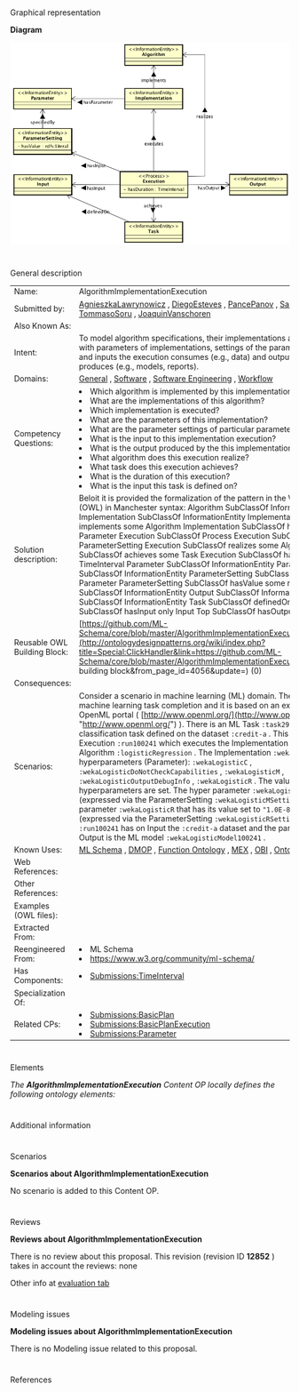 # 

 Graphical representation



__Diagram__ 





[![Image:AlgorithmImplementationExecution_ver2.png](./AlgorithmImplementationExecution_ver2.png)](../Image/AlgorithmImplementationExecution_ver2.png.md "Image:AlgorithmImplementationExecution_ver2.png")





# 

 General description




|  |  |
| --- | --- |
|  Name:  |  AlgorithmImplementationExecution  |
|  Submitted by:  | [AgnieszkaLawrynowicz](../User/AgnieszkaLawrynowicz.md "User:AgnieszkaLawrynowicz")  , [DiegoEsteves](http://ontologydesignpatterns.org/wiki/index.php?title=User:DiegoEsteves&action=edit&redlink=1 "User:DiegoEsteves (not yet written)")  , [PancePanov](http://ontologydesignpatterns.org/wiki/index.php?title=User:PancePanov&action=edit&redlink=1 "User:PancePanov (not yet written)")  , [SasoDzeroski](http://ontologydesignpatterns.org/wiki/index.php?title=User:SasoDzeroski&action=edit&redlink=1 "User:SasoDzeroski (not yet written)")  , [TommasoSoru](http://ontologydesignpatterns.org/wiki/index.php?title=User:TommasoSoru&action=edit&redlink=1 "User:TommasoSoru (not yet written)")  , [JoaquinVanschoren](http://ontologydesignpatterns.org/wiki/index.php?title=User:JoaquinVanschoren&action=edit&redlink=1 "User:JoaquinVanschoren (not yet written)")  |
|  Also Known As:  |  |
|  Intent:  |  To model algorithm specifications, their implementations and executions, together with parameters of implementations, settings of the parameters for the execution, and inputs the execution consumes (e.g., data) and outputs the execution produces (e.g., models, reports).  |
|  Domains:  | [General](../Community/General.md "Community:General")  , [Software](../Community/Software.md "Community:Software")  , [Software Engineering](../Community/Software_Engineering.md "Community:Software Engineering")  , [Workflow](../Community/Workflow.md "Community:Workflow")  |
|  Competency Questions:  | <li>       Which algorithm is implemented by this implementation?      </li><li>       What are the implementations of this algorithm?      </li><li>       Which implementation is executed?      </li><li>       What are the parameters of this implementation?      </li><li>       What are the parameter settings of particular parameters in this execution?      </li><li>       What is the input to this implementation execution?      </li><li>       What is the output produced by the this implementation execution?      </li><li>       What algorithm does this execution realize?      </li><li>       What task does this execution achieves?      </li><li>       What is the duration of this execution?      </li><li>       What is the input this task is defined on?      </li> |
|  Solution description:  |  Beloit it is provided the formalization of the pattern in the Web Ontology Language (OWL) in Manchester syntax:  Algorithm SubClassOf InformationEntity  Implementation SubClassOf InformationEntity  Implementation SubClassOf implements some Algorithm  Implementation SubClassOf hasParameter some Parameter  Execution SubClassOf Process  Execution SubClassOf hasInput some ParameterSetting  Execution SubClassOf realizes some Algorithm  Execution SubClassOf achieves some Task  Execution SubClassOf hasDuration some TimeInterval  Parameter SubClassOf InformationEntity  ParameterSetting SubClassOf InformationEntity  ParameterSetting SubClassOf specifiedBy some Parameter  ParameterSetting SubClassOf hasValue some rdfs:Literal  Input SubClassOf InformationEntity  Output SubClassOf InformationEntity  Task SubClassOf InformationEntity  Task SubClassOf definedOn some Input  Top SubClassOf hasInput only Input  Top SubClassOf hasOutput only Output  |
|  Reusable OWL Building Block:  | [https://github.com/ML-Schema/core/blob/master/AlgorithmImplementationExecution.owl](http://ontologydesignpatterns.org/wiki/index.php?title=Special:ClickHandler&link=https://github.com/ML-Schema/core/blob/master/AlgorithmImplementationExecution.owl&message=OWL building block&from_page_id=4056&update=)  (0)  |
|  Consequences:  |  |
|  Scenarios:  |  Consider a scenario in machine learning (ML) domain. The scenario deals with a machine learning task completion and it is based on an example derived from the OpenML portal ( [http://www.openml.org/](http://www.openml.org/ "http://www.openml.org/")  ).  There is an ML Task `:task29`  which is a supervised classification task defined on the dataset `:credit-a`  . This task is achieved by the Execution `:run100241`  which executes the Implementation `:wekaLogistic`  of the Algorithm `:logisticRegression`  .  The Implementation `:wekaLogistic`  has five hyperparameters (Parameter): `:wekaLogisticC`  , `:wekaLogisticDoNotCheckCapabilities`  , `:wekaLogisticM`  , `:wekaLogisticOutputDebugInfo`  , `:wekaLogisticR`  . The values of two of these hyperparameters are set. The hyper parameter `:wekaLogisticM`  has value set to -1 (expressed via the ParameterSetting `:wekaLogisticMSetting29`  ), and the hyper parameter `:wekaLogisticR`  that has its value set to `"1.0E-8"^^xsd:float`  (expressed via the ParameterSetting `:wekaLogisticRSetting29`  ).  The Execution `:run100241`  has on Input the `:credit-a`  dataset and the parameter settings and its Output is the ML model `:wekaLogisticModel100241`  .  |
|  Known Uses:  | [ML Schema](http://ML%20Schema "http://ML%20Schema")  , [DMOP](http://DMOP "http://DMOP")  , [Function Ontology](http://Function%20Ontology "http://Function%20Ontology")  , [MEX](http://MEX "http://MEX")  , [OBI](http://OBI "http://OBI")  , [OntoDM](http://OntoDM "http://OntoDM")  |
|  Web References:  |  |
|  Other References:  |  |
|  Examples (OWL files):  |  |
|  Extracted From:  |  |
|  Reengineered From:  | <li>       ML Schema      </li><li><a class="external free" href="https://www.w3.org/community/ml-schema/" rel="nofollow" title="https://www.w3.org/community/ml-schema/">        https://www.w3.org/community/ml-schema/       </a></li> |
|  Has Components:  | <li><a href="../SmartHome_TimeInterval/SmartHome_TimeInterval.md" title="Submissions:TimeInterval">        Submissions:TimeInterval       </a></li> |
|  Specialization Of:  |  |
|  Related CPs:  | <li><a href="../BasicPlan/BasicPlan.md" title="Submissions:BasicPlan">        Submissions:BasicPlan       </a></li><li><a href="../BasicPlanExecution/BasicPlanExecution.md" title="Submissions:BasicPlanExecution">        Submissions:BasicPlanExecution       </a></li><li><a href="../Parameter/Parameter.md" title="Submissions:Parameter">        Submissions:Parameter       </a></li> |



  





# 

 Elements



_The
 __AlgorithmImplementationExecution__ 
 Content OP locally defines the following ontology elements:_ 




# 

 Additional information



# 

 Scenarios




__Scenarios about AlgorithmImplementationExecution__ 


 No scenario is added to this Content OP.
 




# 

 Reviews




__Reviews about AlgorithmImplementationExecution__ 


 There is no review about this proposal.
This revision (revision ID
 __12852__ 
 ) takes in account the reviews: none
 



 Other info at
 [evaluation tab](http://ontologydesignpatterns.org/wiki/index.php?title=Submissions:AlgorithmImplementationExecution&action=evaluation "http://ontologydesignpatterns.org/wiki/index.php?title=Submissions:AlgorithmImplementationExecution&action=evaluation") 





  





# 

 Modeling issues




__Modeling issues about AlgorithmImplementationExecution__ 


 There is no Modeling issue related to this proposal.
 




  





# 

 References